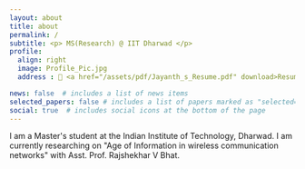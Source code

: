 ```yaml
---
layout: about
title: about
permalink: /
subtitle: <p> MS(Research) @ IIT Dharwad </p>
profile:
  align: right
  image: Profile_Pic.jpg
  address : 📄 <a href="/assets/pdf/Jayanth_s_Resume.pdf" download>Resume</a>

news: false  # includes a list of news items
selected_papers: false # includes a list of papers marked as "selected={true}"
social: true  # includes social icons at the bottom of the page
---
```


I am a Master's student at the Indian Institute of Technology, Dharwad. I am currently researching on "Age of Information in wireless communication networks" with Asst. Prof. Rajshekhar V Bhat.
